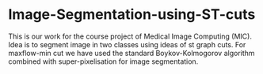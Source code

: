 # Image-Segmentation-using-ST-cuts
This is our work for the course project of Medical Image Computing (MIC). Idea is to segment image in two classes using ideas of st graph cuts. For maxflow-min cut we have used the standard  Boykov-Kolmogorov algorithm combined with super-pixelisation for image segmentation.
